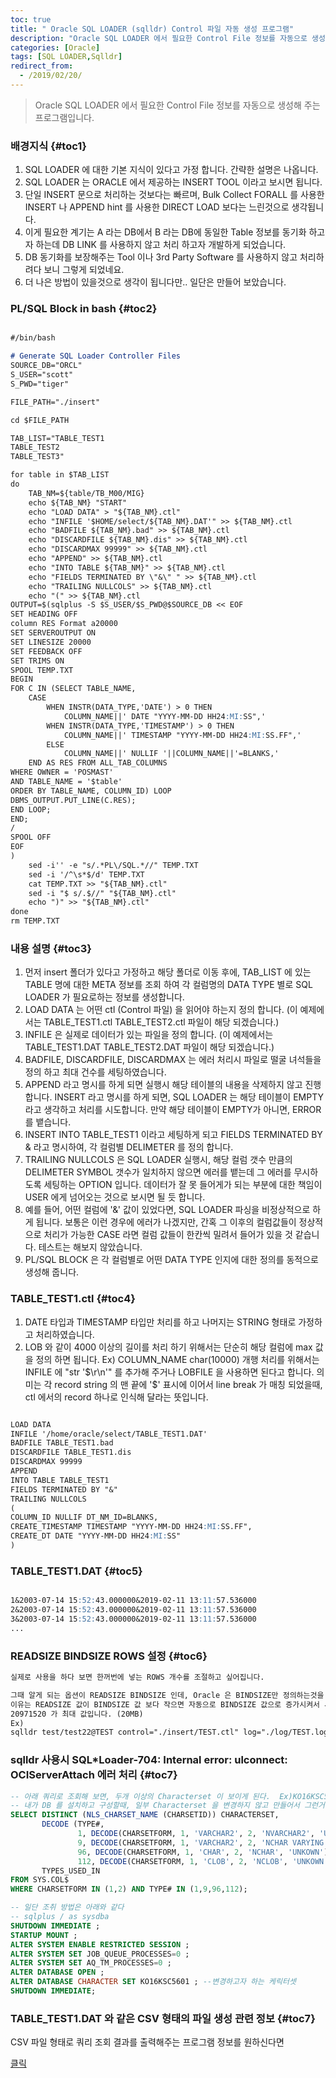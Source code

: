 ```yaml
---
toc: true
title: " Oracle SQL LOADER (sqlldr) Control 파일 자동 생성 프로그램"
description: "Oracle SQL LOADER 에서 필요한 Control File 정보를 자동으로 생성해 주는 프로그램입니다."
categories: [Oracle]
tags: [SQL LOADER,Sqlldr]
redirect_from:
  - /2019/02/20/
---
```


> Oracle SQL LOADER 에서 필요한 Control File 정보를 자동으로 생성해 주는 프로그램입니다.

### 배경지식 {#toc1}

1. SQL LOADER 에 대한 기본 지식이 있다고 가정 합니다. 간략한 설명은 나옵니다.
2. SQL LOADER 는 ORACLE 에서 제공하는 INSERT TOOL 이라고 보시면 됩니다.
3. 단일 INSERT 문으로 처리하는 것보다는 빠르며, Bulk Collect FORALL 를 사용한 INSERT 나 APPEND hint 를 사용한 DIRECT LOAD 보다는
   느린것으로 생각됩니다.
4. 이게 필요한 계기는 A 라는 DB에서 B 라는 DB에 동일한 Table 정보를 동기화 하고자 하는데 DB LINK 를 사용하지 않고 처리 하고자 개발하게 되었습니다.
5. DB 동기화를 보장해주는 Tool 이나 3rd Party Software 를 사용하지 않고 처리하려다 보니 그렇게 되었네요.
6. 더 나은 방법이 있을것으로 생각이 됩니다만.. 일단은 만들어 보았습니다.

### PL/SQL Block in bash {#toc2}

```md

#/bin/bash

# Generate SQL Loader Controller Files
SOURCE_DB="ORCL"
S_USER="scott"
S_PWD="tiger"

FILE_PATH="./insert"

cd $FILE_PATH

TAB_LIST="TABLE_TEST1
TABLE_TEST2
TABLE_TEST3"

for table in $TAB_LIST
do
    TAB_NM=${table/TB_M00/MIG}
    echo ${TAB_NM} "START"
    echo "LOAD DATA" > "${TAB_NM}.ctl"
    echo "INFILE '$HOME/select/${TAB_NM}.DAT'" >> ${TAB_NM}.ctl
    echo "BADFILE ${TAB_NM}.bad" >> ${TAB_NM}.ctl
    echo "DISCARDFILE ${TAB_NM}.dis" >> ${TAB_NM}.ctl
    echo "DISCARDMAX 99999" >> ${TAB_NM}.ctl
    echo "APPEND" >> ${TAB_NM}.ctl
    echo "INTO TABLE ${TAB_NM}" >> ${TAB_NM}.ctl
    echo "FIELDS TERMINATED BY \"&\" " >> ${TAB_NM}.ctl
    echo "TRAILING NULLCOLS" >> ${TAB_NM}.ctl
    echo "(" >> ${TAB_NM}.ctl
OUTPUT=$(sqlplus -S $S_USER/$S_PWD@$SOURCE_DB << EOF
SET HEADING OFF
column RES Format a20000
SET SERVEROUTPUT ON
SET LINESIZE 20000
SET FEEDBACK OFF
SET TRIMS ON 
SPOOL TEMP.TXT
BEGIN
FOR C IN (SELECT TABLE_NAME, 
    CASE 
        WHEN INSTR(DATA_TYPE,'DATE') > 0 THEN 
            COLUMN_NAME||' DATE "YYYY-MM-DD HH24:MI:SS",'
        WHEN INSTR(DATA_TYPE,'TIMESTAMP') > 0 THEN 
            COLUMN_NAME||' TIMESTAMP "YYYY-MM-DD HH24:MI:SS.FF",' 
        ELSE 
            COLUMN_NAME||' NULLIF '||COLUMN_NAME||'=BLANKS,' 
    END AS RES FROM ALL_TAB_COLUMNS
WHERE OWNER = 'POSMAST'
AND TABLE_NAME = '$table'
ORDER BY TABLE_NAME, COLUMN_ID) LOOP
DBMS_OUTPUT.PUT_LINE(C.RES);
END LOOP;
END;
/
SPOOL OFF
EOF
)
    sed -i'' -e "s/.*PL\/SQL.*//" TEMP.TXT
    sed -i '/^\s*$/d' TEMP.TXT
    cat TEMP.TXT >> "${TAB_NM}.ctl" 
    sed -i "$ s/.$//" "${TAB_NM}.ctl"
    echo ")" >> "${TAB_NM}.ctl"
done
rm TEMP.TXT


```

### 내용 설명 {#toc3}

1. 먼저 insert 폴더가 있다고 가정하고 해당 폴더로 이동 후에, TAB_LIST 에 있는 TABLE 명에 대한 META 정보를 조회 하여 각 컬럼명의 DATA TYPE 별로
   SQL LOADER 가 필요로하는 정보를 생성합니다.
2. LOAD DATA 는 어떤 ctl (Control 파일) 을 읽어야 하는지 정의 합니다. (이 예제에서는 TABLE_TEST1.ctl TABLE_TEST2.ctl 파일이 해당 되겠습니다.)
3. INFILE 은 실제로 데이터가 있는 파일을 정의 합니다. (이 예제에서는 TABLE_TEST1.DAT TABLE_TEST2.DAT 파일이 해당 되겠습니다.)
4. BADFILE, DISCARDFILE, DISCARDMAX 는 에러 처리시 파일로 떨굴 녀석들을 정의 하고 최대 건수를 세팅하였습니다. 
5. APPEND 라고 명시를 하게 되면 실행시 해당 테이블의 내용을 삭제하지 않고 진행합니다. INSERT 라고 명시를 하게 되면, SQL LOADER 는 해당 테이블이
   EMPTY 라고 생각하고 처리를 시도합니다. 만약 해당 테이블이 EMPTY가 아니면, ERROR 를 뱉습니다.
6. INSERT INTO TABLE_TEST1 이라고 세팅하게 되고 FIELDS TERMINATED BY & 라고 명시하여, 각 컬럼별 DELIMETER 를 정의 합니다. 
7. TRAILING NULLCOLS 은 SQL LOADER 실행시, 해당 컬럼 갯수 만큼의 DELIMETER SYMBOL 갯수가 일치하지 않으면 에러를 뱉는데 그 에러를 무시하도록 세팅하는 
   OPTION 입니다. 데이터가 잘 못 들어게가 되는 부분에 대한 책임이 USER 에게 넘어오는 것으로 보시면 될 듯 합니다. 
8. 예를 들어, 어떤 컬럼에 '&' 값이 있었다면, SQL LOADER 파싱을 비정상적으로 하게 됩니다. 보통은 이런 경우에 에러가 나겠지만, 간혹 그 이후의 컬럼값들이
   정상적으로 처리가 가능한 CASE 라면 컬럼 값들이 한칸씩 밀려서 들어가 있을 것 같습니다. 테스트는 해보지 않았습니다.
9. PL/SQL BLOCK 은 각 컬럼별로 어떤 DATA TYPE 인지에 대한 정의를 동적으로 생성해 줍니다.

### TABLE_TEST1.ctl {#toc4}

1. DATE 타입과 TIMESTAMP 타입만 처리를 하고 나머지는 STRING 형태로 가정하고 처리하였습니다. 
2. LOB 와 같이 4000 이상의 길이를 처리 하기 위해서는 단순히 해당 컬럼에 max 값을 정의 하면 됩니다.
   Ex) COLUMN_NAME char(10000) 
   개행 처리를 위해서는 INFILE 에 "str '$\r\n'" 를 추가해 주거나 LOBFILE 을 사용하면 된다고 합니다.
   의미는 각 record string 의 맨 끝에 '$' 표시에 이어서 line break 가 매칭 되었을때, 
   ctl 에서의 record 하나로 인식해 달라는 뜻입니다.

```md

LOAD DATA
INFILE '/home/oracle/select/TABLE_TEST1.DAT'
BADFILE TABLE_TEST1.bad
DISCARDFILE TABLE_TEST1.dis
DISCARDMAX 99999
APPEND
INTO TABLE TABLE_TEST1
FIELDS TERMINATED BY "&"
TRAILING NULLCOLS
(
COLUMN_ID NULLIF DT_NM_ID=BLANKS,
CREATE_TIMESTAMP TIMESTAMP "YYYY-MM-DD HH24:MI:SS.FF",
CREATE_DT DATE "YYYY-MM-DD HH24:MI:SS"
)

```

### TABLE_TEST1.DAT {#toc5}

```md

1&2003-07-14 15:52:43.000000&2019-02-11 13:11:57.536000
2&2003-07-14 15:52:43.000000&2019-02-11 13:11:57.536000
3&2003-07-14 15:52:43.000000&2019-02-11 13:11:57.536000
...

```

### READSIZE BINDSIZE ROWS 설정 {#toc6}

```md
실제로 사용을 하다 보면 한꺼번에 넣는 ROWS 개수를 조절하고 싶어집니다.

그때 알게 되는 옵션이 READSIZE BINDSIZE 인데, Oracle 은 BINDSIZE만 정의하는것을 추천한다고 합니다.
이유는 READSIZE 값이 BINDSIZE 값 보다 작으면 자동으로 BINDSIZE 값으로 증가시켜서 사용하기 때문이라고 하네요.
20971520 가 최대 값입니다. (20MB)
Ex)
sqlldr test/test22@TEST control="./insert/TEST.ctl" log="./log/TEST.log" ROWS=1000 BINDSIZE =20971520 READSIZE =20971520 
```

### sqlldr 사용시 SQL*Loader-704: Internal error: ulconnect: OCIServerAttach 에러 처리 {#toc7}

```sql
-- 아래 쿼리로 조회해 보면, 두개 이상의 Characterset 이 보이게 된다.  Ex)KO16KSC5601, AL16UTF16
-- 내가 DB 를 설치하고 구성할때, 일부 Characterset 을 변경하지 않고 만들어서 그런거 같은데, 어디를 놓친건지 모르는 상황
SELECT DISTINCT (NLS_CHARSET_NAME (CHARSETID)) CHARACTERSET,
       DECODE (TYPE#,
	           1, DECODE(CHARSETFORM, 1, 'VARCHAR2', 2, 'NVARCHAR2', 'UNKOWN'),
			   9, DECODE(CHARSETFORM, 1, 'VARCHAR2', 2, 'NCHAR VARYING', 'UNKOWN'),
			   96, DECODE(CHARSETFORM, 1, 'CHAR', 2, 'NCHAR', 'UNKOWN'),
			   112, DECODE(CHARSETFORM, 1, 'CLOB', 2, 'NCLOB', 'UNKOWN'))
	   TYPES_USED_IN
FROM SYS.COL$
WHERE CHARSETFORM IN (1,2) AND TYPE# IN (1,9,96,112);

-- 일단 조취 방법은 아래와 같다
-- sqlplus / as sysdba
SHUTDOWN IMMEDIATE ;
STARTUP MOUNT ;
ALTER SYSTEM ENABLE RESTRICTED SESSION ;
ALTER SYSTEM SET JOB_QUEUE_PROCESSES=0 ;
ALTER SYSTEM SET AQ_TM_PROCESSES=0 ;
ALTER DATABASE OPEN ;
ALTER DATABASE CHARACTER SET KO16KSC5601 ; --변경하고자 하는 케릭터셋
SHUTDOWN IMMEDIATE;

```

### TABLE_TEST1.DAT 와 같은 CSV 형태의 파일 생성 관련 정보 {#toc7}

CSV 파일 형태로 쿼리 조회 결과를 출력해주는 프로그램 정보를 원하신다면

[클릭](https://marindie.github.io/databases/Oracle-CSV-SQLPLUS-KR/)


